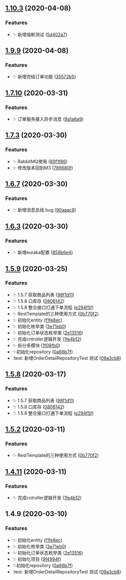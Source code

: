## [1.10.3](https://github.com/jason-live/scloud-order/compare/v1.9.9...v1.10.3) (2020-04-08)


### Features

* :sparkles: 新增熔断测试 ([5d402a7](https://github.com/jason-live/scloud-order/commit/5d402a7739f25c0a866e88912defc5e391e448d7))



## [1.9.9](https://github.com/jason-live/scloud-order/compare/v1.7.10...v1.9.9) (2020-04-08)


### Features

* :sparkles: 新增完结订单功能 ([35572b5](https://github.com/jason-live/scloud-order/commit/35572b5df5e329cad6073db231d5163c6a09bb1a))



## [1.7.10](https://github.com/jason-live/scloud-order/compare/v1.7.3...v1.7.10) (2020-03-31)


### Features

* :sparkles: 订单服务接入异步消息 ([9a1a6a9](https://github.com/jason-live/scloud-order/commit/9a1a6a9e8098738a2bcc9cd28250a9584f5c36ff))



## [1.7.3](https://github.com/jason-live/scloud-order/compare/v1.6.7...v1.7.3) (2020-03-30)


### Features

* :sparkles: RabbitMQ使用 ([89f1f86](https://github.com/jason-live/scloud-order/commit/89f1f867de9dcc94f93d68fea432c83581c2f84d))
* :sparkles: 修改版本回到M3 ([789680f](https://github.com/jason-live/scloud-order/commit/789680faa30370688928ed9b859b681213799e3c))



## [1.6.7](https://github.com/jason-live/scloud-order/compare/v1.6.3...v1.6.7) (2020-03-30)


### Features

* :sparkles: 新增消息总线 bug ([90aaac8](https://github.com/jason-live/scloud-order/commit/90aaac803746a0c5cf03822148e30b0975952e15))



## [1.6.3](https://github.com/jason-live/scloud-order/compare/v1.5.9...v1.6.3) (2020-03-30)


### Features

* :sparkles: 新增euraka配置 ([856b6e4](https://github.com/jason-live/scloud-order/commit/856b6e4383238de349b1a84a913b6664d552be4c))



## [1.5.9](https://github.com/jason-live/scloud-order/compare/v1.0.0...v1.5.9) (2020-03-25)


### Features

* :sparkles: 1.5.7 获取商品列表 ([98f1d11](https://github.com/jason-live/scloud-order/commit/98f1d110035a9243fa462db5014e574cb723405c))
* :sparkles: 1.5.8 口库存 ([0806142](https://github.com/jason-live/scloud-order/commit/08061423f1fd3b4748921f067831adae908e1e95))
* :sparkles: 1.5.8 整合接口打通下单流程 ([e294f5f](https://github.com/jason-live/scloud-order/commit/e294f5f1dee8167686c3532e7dc028de769decc4))
* :sparkles: RestTemplate的三种使用方式 ([0b770f2](https://github.com/jason-live/scloud-order/commit/0b770f2043738e5305a79b5f3640e12e24d8de1b))
* :sparkles: 初始化entity ([f1fe8ec](https://github.com/jason-live/scloud-order/commit/f1fe8eccc1c98426ba13fa161da92300e53a920f))
* :sparkles: 初始化枚举类 ([3e71eb0](https://github.com/jason-live/scloud-order/commit/3e71eb06ae86f60dba921f65ef5c1b5fb19d152f))
* :sparkles: 初始化订单状态枚举类 ([2e13516](https://github.com/jason-live/scloud-order/commit/2e1351620cb015700b22d6539cef8e7a62ed3f87))
* :sparkles: 完成cntroller逻辑开发 ([1fe4b12](https://github.com/jason-live/scloud-order/commit/1fe4b12ce2795ad3117309f629f17343bc23bbc3))
* :sparkles: 拆分多模块 ([1f09fb0](https://github.com/jason-live/scloud-order/commit/1f09fb05fed766ee1c72333c78453c0430c2b79c))
* :sparkles:初始化repository ([0a66b7f](https://github.com/jason-live/scloud-order/commit/0a66b7f49a7ab59e7b4146020671d78d66707247))
* :test: 新增OrderDetailRepositoryTest 测试 ([09a3cb8](https://github.com/jason-live/scloud-order/commit/09a3cb82ddf3a2dd1344948ae6ac33a39a620d78))



## [1.5.8](https://github.com/jason-live/scloud-order/compare/v1.5.2...v1.5.8) (2020-03-17)


### Features

* :sparkles: 1.5.7 获取商品列表 ([98f1d11](https://github.com/jason-live/scloud-order/commit/98f1d110035a9243fa462db5014e574cb723405c))
* :sparkles: 1.5.8 口库存 ([0806142](https://github.com/jason-live/scloud-order/commit/08061423f1fd3b4748921f067831adae908e1e95))
* :sparkles: 1.5.8 整合接口打通下单流程 ([e294f5f](https://github.com/jason-live/scloud-order/commit/e294f5f1dee8167686c3532e7dc028de769decc4))



## [1.5.2](https://github.com/jason-live/scloud-order/compare/v1.4.11...v1.5.2) (2020-03-11)


### Features

* :sparkles: RestTemplate的三种使用方式 ([0b770f2](https://github.com/jason-live/scloud-order/commit/0b770f2043738e5305a79b5f3640e12e24d8de1b))



## [1.4.11](https://github.com/jason-live/scloud-order/compare/v1.4.9...v1.4.11) (2020-03-11)


### Features

* :sparkles: 完成cntroller逻辑开发 ([1fe4b12](https://github.com/jason-live/scloud-order/commit/1fe4b12ce2795ad3117309f629f17343bc23bbc3))



## 1.4.9 (2020-03-10)


### Features

* :sparkles: 初始化entity ([f1fe8ec](https://github.com/jason-live/scloud-order/commit/f1fe8eccc1c98426ba13fa161da92300e53a920f))
* :sparkles: 初始化枚举类 ([3e71eb0](https://github.com/jason-live/scloud-order/commit/3e71eb06ae86f60dba921f65ef5c1b5fb19d152f))
* :sparkles: 初始化订单状态枚举类 ([2e13516](https://github.com/jason-live/scloud-order/commit/2e1351620cb015700b22d6539cef8e7a62ed3f87))
* :sparkles: 初始化项目 ([9f4994f](https://github.com/jason-live/scloud-order/commit/9f4994f7ae8b1e97426871412babb104f514bf2a))
* :sparkles:初始化repository ([0a66b7f](https://github.com/jason-live/scloud-order/commit/0a66b7f49a7ab59e7b4146020671d78d66707247))
* :test: 新增OrderDetailRepositoryTest 测试 ([09a3cb8](https://github.com/jason-live/scloud-order/commit/09a3cb82ddf3a2dd1344948ae6ac33a39a620d78))



